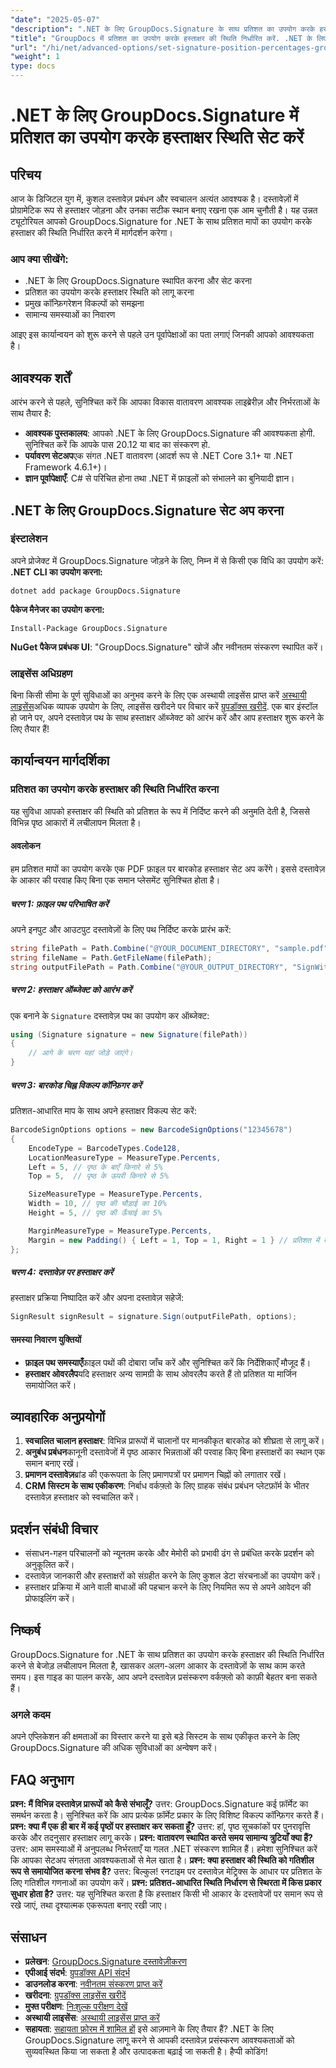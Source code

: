 ```yaml
---
"date": "2025-05-07"
"description": ".NET के लिए GroupDocs.Signature के साथ प्रतिशत का उपयोग करके हस्ताक्षर की स्थिति निर्धारित करना सीखें। यह उन्नत ट्यूटोरियल इंस्टॉलेशन, कॉन्फ़िगरेशन और व्यावहारिक अनुप्रयोगों को कवर करता है।"
"title": "GroupDocs में प्रतिशत का उपयोग करके हस्ताक्षर की स्थिति निर्धारित करें. .NET के लिए हस्ताक्षर | उन्नत ट्यूटोरियल"
"url": "/hi/net/advanced-options/set-signature-position-percentages-groupdocs-signature-net/"
"weight": 1
type: docs
---
```

# .NET के लिए GroupDocs.Signature में प्रतिशत का उपयोग करके हस्ताक्षर स्थिति सेट करें
## परिचय
आज के डिजिटल युग में, कुशल दस्तावेज़ प्रबंधन और स्वचालन अत्यंत आवश्यक है। दस्तावेज़ों में प्रोग्रामेटिक रूप से हस्ताक्षर जोड़ना और उनका सटीक स्थान बनाए रखना एक आम चुनौती है। यह उन्नत ट्यूटोरियल आपको GroupDocs.Signature for .NET के साथ प्रतिशत मापों का उपयोग करके हस्ताक्षर की स्थिति निर्धारित करने में मार्गदर्शन करेगा।

### आप क्या सीखेंगे:
- .NET के लिए GroupDocs.Signature स्थापित करना और सेट करना
- प्रतिशत का उपयोग करके हस्ताक्षर स्थिति को लागू करना
- प्रमुख कॉन्फ़िगरेशन विकल्पों को समझना
- सामान्य समस्याओं का निवारण

आइए इस कार्यान्वयन को शुरू करने से पहले उन पूर्वापेक्षाओं का पता लगाएं जिनकी आपको आवश्यकता है।
## आवश्यक शर्तें
आरंभ करने से पहले, सुनिश्चित करें कि आपका विकास वातावरण आवश्यक लाइब्रेरीज़ और निर्भरताओं के साथ तैयार है:

- **आवश्यक पुस्तकालय**: आपको .NET के लिए GroupDocs.Signature की आवश्यकता होगी. सुनिश्चित करें कि आपके पास 20.12 या बाद का संस्करण हो.
- **पर्यावरण सेटअप**एक संगत .NET वातावरण (आदर्श रूप से .NET Core 3.1+ या .NET Framework 4.6.1+)।
- **ज्ञान पूर्वापेक्षाएँ**: C# से परिचित होना तथा .NET में फ़ाइलों को संभालने का बुनियादी ज्ञान।
## .NET के लिए GroupDocs.Signature सेट अप करना
### इंस्टालेशन
अपने प्रोजेक्ट में GroupDocs.Signature जोड़ने के लिए, निम्न में से किसी एक विधि का उपयोग करें:
**.NET CLI का उपयोग करना:**
```shell
dotnet add package GroupDocs.Signature
```
**पैकेज मैनेजर का उपयोग करना:**
```shell
Install-Package GroupDocs.Signature
```
**NuGet पैकेज प्रबंधक UI**: 
"GroupDocs.Signature" खोजें और नवीनतम संस्करण स्थापित करें।
### लाइसेंस अधिग्रहण
बिना किसी सीमा के पूर्ण सुविधाओं का अनुभव करने के लिए एक अस्थायी लाइसेंस प्राप्त करें [अस्थायी लाइसेंस](https://purchase.groupdocs.com/temporary-license/)अधिक व्यापक उपयोग के लिए, लाइसेंस खरीदने पर विचार करें [ग्रुपडॉक्स खरीदें](https://purchase.groupdocs.com/buy).
एक बार इंस्टॉल हो जाने पर, अपने दस्तावेज़ पथ के साथ हस्ताक्षर ऑब्जेक्ट को आरंभ करें और आप हस्ताक्षर शुरू करने के लिए तैयार हैं!
## कार्यान्वयन मार्गदर्शिका
### प्रतिशत का उपयोग करके हस्ताक्षर की स्थिति निर्धारित करना
यह सुविधा आपको हस्ताक्षर की स्थिति को प्रतिशत के रूप में निर्दिष्ट करने की अनुमति देती है, जिससे विभिन्न पृष्ठ आकारों में लचीलापन मिलता है।
#### अवलोकन
हम प्रतिशत मापों का उपयोग करके एक PDF फ़ाइल पर बारकोड हस्ताक्षर सेट अप करेंगे। इससे दस्तावेज़ के आकार की परवाह किए बिना एक समान प्लेसमेंट सुनिश्चित होता है।
##### चरण 1: फ़ाइल पथ परिभाषित करें
अपने इनपुट और आउटपुट दस्तावेज़ों के लिए पथ निर्दिष्ट करके प्रारंभ करें:
```csharp
string filePath = Path.Combine("@YOUR_DOCUMENT_DIRECTORY", "sample.pdf");
string fileName = Path.GetFileName(filePath);
string outputFilePath = Path.Combine("@YOUR_OUTPUT_DIRECTORY", "SignWithPercents", fileName);
```
##### चरण 2: हस्ताक्षर ऑब्जेक्ट को आरंभ करें
एक बनाने के `Signature` दस्तावेज़ पथ का उपयोग कर ऑब्जेक्ट:
```csharp
using (Signature signature = new Signature(filePath))
{
    // आगे के चरण यहां जोड़े जाएंगे।
}
```
##### चरण 3: बारकोड चिह्न विकल्प कॉन्फ़िगर करें
प्रतिशत-आधारित माप के साथ अपने हस्ताक्षर विकल्प सेट करें:
```csharp
BarcodeSignOptions options = new BarcodeSignOptions("12345678")
{
    EncodeType = BarcodeTypes.Code128,
    LocationMeasureType = MeasureType.Percents,
    Left = 5, // पृष्ठ के बाएँ किनारे से 5%
    Top = 5,  // पृष्ठ के ऊपरी किनारे से 5%

    SizeMeasureType = MeasureType.Percents,
    Width = 10, // पृष्ठ की चौड़ाई का 10%
    Height = 5, // पृष्ठ की ऊँचाई का 5%

    MarginMeasureType = MeasureType.Percents,
    Margin = new Padding() { Left = 1, Top = 1, Right = 1 } // प्रतिशत में मार्जिन
};
```
##### चरण 4: दस्तावेज़ पर हस्ताक्षर करें
हस्ताक्षर प्रक्रिया निष्पादित करें और अपना दस्तावेज़ सहेजें:
```csharp
SignResult signResult = signature.Sign(outputFilePath, options);
```
#### समस्या निवारण युक्तियों
- **फ़ाइल पथ समस्याएँ**फ़ाइल पथों की दोबारा जाँच करें और सुनिश्चित करें कि निर्देशिकाएँ मौजूद हैं।
- **हस्ताक्षर ओवरलैप**यदि हस्ताक्षर अन्य सामग्री के साथ ओवरलैप करते हैं तो प्रतिशत या मार्जिन समायोजित करें।
## व्यावहारिक अनुप्रयोगों
1. **स्वचालित चालान हस्ताक्षर**: विभिन्न प्रारूपों में चालानों पर मानकीकृत बारकोड को शीघ्रता से लागू करें।
2. **अनुबंध प्रबंधन**कानूनी दस्तावेजों में पृष्ठ आकार भिन्नताओं की परवाह किए बिना हस्ताक्षरों का स्थान एक समान बनाए रखें।
3. **प्रमाणन दस्तावेज़**ब्रांड की एकरूपता के लिए प्रमाणपत्रों पर प्रमाणन चिह्नों को लगातार रखें।
4. **CRM सिस्टम के साथ एकीकरण**: निर्बाध वर्कफ़्लो के लिए ग्राहक संबंध प्रबंधन प्लेटफ़ॉर्म के भीतर दस्तावेज़ हस्ताक्षर को स्वचालित करें।
## प्रदर्शन संबंधी विचार
- संसाधन-गहन परिचालनों को न्यूनतम करके और मेमोरी को प्रभावी ढंग से प्रबंधित करके प्रदर्शन को अनुकूलित करें।
- दस्तावेज़ जानकारी और हस्ताक्षरों को संग्रहीत करने के लिए कुशल डेटा संरचनाओं का उपयोग करें।
- हस्ताक्षर प्रक्रिया में आने वाली बाधाओं की पहचान करने के लिए नियमित रूप से अपने आवेदन की प्रोफाइलिंग करें।
## निष्कर्ष
GroupDocs.Signature for .NET के साथ प्रतिशत का उपयोग करके हस्ताक्षर की स्थिति निर्धारित करने से बेजोड़ लचीलापन मिलता है, खासकर अलग-अलग आकार के दस्तावेज़ों के साथ काम करते समय। इस गाइड का पालन करके, आप अपने दस्तावेज़ प्रसंस्करण वर्कफ़्लो को काफ़ी बेहतर बना सकते हैं।
### अगले कदम
अपने एप्लिकेशन की क्षमताओं का विस्तार करने या इसे बड़े सिस्टम के साथ एकीकृत करने के लिए GroupDocs.Signature की अधिक सुविधाओं का अन्वेषण करें।
## FAQ अनुभाग
**प्रश्न: मैं विभिन्न दस्तावेज़ प्रारूपों को कैसे संभालूँ?**
उत्तर: GroupDocs.Signature कई फ़ॉर्मेट का समर्थन करता है। सुनिश्चित करें कि आप प्रत्येक फ़ॉर्मेट प्रकार के लिए विशिष्ट विकल्प कॉन्फ़िगर करते हैं।
**प्रश्न: क्या मैं एक ही बार में कई पृष्ठों पर हस्ताक्षर कर सकता हूँ?**
उत्तर: हां, पृष्ठ सूचकांकों पर पुनरावृत्ति करके और तदनुसार हस्ताक्षर लागू करके।
**प्रश्न: वातावरण स्थापित करते समय सामान्य त्रुटियाँ क्या हैं?**
उत्तर: आम समस्याओं में अनुपलब्ध निर्भरताएँ या गलत .NET संस्करण शामिल हैं। हमेशा सुनिश्चित करें कि आपका सेटअप संगतता आवश्यकताओं से मेल खाता है।
**प्रश्न: क्या हस्ताक्षर की स्थिति को गतिशील रूप से समायोजित करना संभव है?**
उत्तर: बिल्कुल! रनटाइम पर दस्तावेज़ मेट्रिक्स के आधार पर प्रतिशत के लिए गतिशील गणनाओं का उपयोग करें।
**प्रश्न: प्रतिशत-आधारित स्थिति निर्धारण से स्थिरता में किस प्रकार सुधार होता है?**
उत्तर: यह सुनिश्चित करता है कि हस्ताक्षर किसी भी आकार के दस्तावेजों पर समान रूप से रखे जाएं, तथा दृश्यात्मक एकरूपता बनाए रखी जाए।
## संसाधन
- **प्रलेखन**: [GroupDocs.Signature दस्तावेज़ीकरण](https://docs.groupdocs.com/signature/net/)
- **एपीआई संदर्भ**: [ग्रुपडॉक्स API संदर्भ](https://reference.groupdocs.com/signature/net/)
- **डाउनलोड करना**: [नवीनतम संस्करण प्राप्त करें](https://releases.groupdocs.com/signature/net/)
- **खरीदना**: [ग्रुपडॉक्स लाइसेंस खरीदें](https://purchase.groupdocs.com/buy)
- **मुफ्त परीक्षण**: [निःशुल्क परीक्षण देखें](https://releases.groupdocs.com/signature/net/)
- **अस्थायी लाइसेंस**: [अस्थायी लाइसेंस प्राप्त करें](https://purchase.groupdocs.com/temporary-license/)
- **सहायता**: [सहायता फ़ोरम में शामिल हों](https://forum.groupdocs.com/c/signature/)
इसे आज़माने के लिए तैयार हैं? .NET के लिए GroupDocs.Signature लागू करने से आपकी दस्तावेज़ प्रसंस्करण आवश्यकताओं को सुव्यवस्थित किया जा सकता है और उत्पादकता बढ़ाई जा सकती है। हैप्पी कोडिंग!
